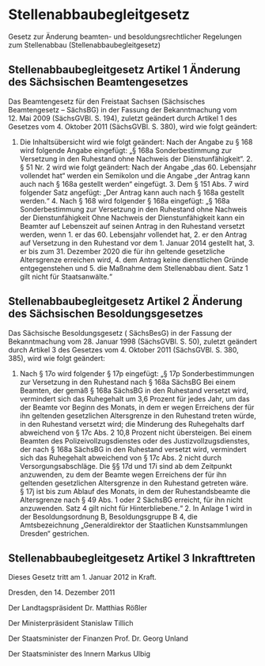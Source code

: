 # Stellenabbaubegleitgesetz

Gesetz zur Änderung beamten- und besoldungsrechtlicher Regelungen zum Stellenabbau (Stellenabbaubegleitgesetz)

## Stellenabbaubegleitgesetz Artikel 1  Änderung des Sächsischen Beamtengesetzes

Das Beamtengesetz für den Freistaat Sachsen (Sächsisches Beamtengesetz – 
            SächsBG) in der Fassung der Bekanntmachung vom 12. Mai 2009 (SächsGVBl. S. 194), zuletzt geändert durch Artikel 1 des Gesetzes vom 4. Oktober 2011 (SächsGVBl. S. 380), wird wie folgt geändert:

1. Die Inhaltsübersicht wird wie folgt geändert: 
               Nach der Angabe zu § 168 wird folgende Angabe eingefügt: „§ 168a Sonderbestimmung zur Versetzung in den Ruhestand ohne Nachweis der Dienstunfähigkeit“. 2. § 51 Nr. 2 wird wie folgt geändert: 
               Nach der Angabe „das 60. Lebensjahr vollendet hat“ werden ein Semikolon und die Angabe „der Antrag kann auch nach § 168a gestellt werden“ eingefügt. 3. Dem § 151 Abs. 7 wird folgender Satz angefügt: 
               „Der Antrag kann auch nach § 168a gestellt werden.“ 4. Nach § 168 wird folgender § 168a eingefügt: „§ 168a 
                 Sonderbestimmung zur Versetzung 
                 in den Ruhestand ohne Nachweis der Dienstunfähigkeit Ohne Nachweis der Dienstunfähigkeit kann ein Beamter auf Lebenszeit auf seinen Antrag in den Ruhestand versetzt werden, wenn 1. er das 60. Lebensjahr vollendet hat, 2. er den Antrag auf Versetzung in den Ruhestand vor dem 1. Januar 2014 gestellt hat, 3. er bis zum 31. Dezember 2020 die für ihn geltende gesetzliche Altersgrenze erreichen wird, 4. dem Antrag keine dienstlichen Gründe entgegenstehen und 5. die Maßnahme dem Stellenabbau dient. Satz 1 gilt nicht für Staatsanwälte.“ 
## Stellenabbaubegleitgesetz Artikel 2  Änderung des Sächsischen Besoldungsgesetzes

Das Sächsische Besoldungsgesetz (
            SächsBesG) in der Fassung der Bekanntmachung vom 28. Januar 1998 (SächsGVBl. S. 50), zuletzt geändert durch Artikel 3 des Gesetzes vom 4. Oktober 2011 (SächsGVBl. S. 380, 385), wird wie folgt geändert:

1. Nach § 17o wird folgender § 17p eingefügt: „§ 17p 
                 Sonderbestimmungen zur Versetzung 
                 in den Ruhestand nach § 168a SächsBG Bei einem Beamten, der gemäß § 168a SächsBG in den Ruhestand versetzt wird, vermindert sich das Ruhegehalt um 3,6 Prozent für jedes Jahr, um das der Beamte vor Beginn des Monats, in dem er wegen Erreichens der für ihn geltenden gesetzlichen Altersgrenze in den Ruhestand treten würde, in den Ruhestand versetzt wird; die Minderung des Ruhegehalts darf abweichend von § 17c Abs. 2 10,8 Prozent nicht übersteigen. Bei einem Beamten des Polizeivollzugsdienstes oder des Justizvollzugsdienstes, der nach § 168a SächsBG in den Ruhestand versetzt wird, vermindert sich das Ruhegehalt abweichend von § 17c Abs. 2 nicht durch Versorgungsabschläge. Die §§ 17d und 17i sind ab dem Zeitpunkt anzuwenden, zu dem der Beamte wegen Erreichens der für ihn geltenden gesetzlichen Altersgrenze in den Ruhestand getreten wäre. § 17j ist bis zum Ablauf des Monats, in dem der Ruhestandsbeamte die Altersgrenze nach § 49 Abs. 1 oder 2 SächsBG erreicht, für ihn nicht anzuwenden. Satz 4 gilt nicht für Hinterbliebene.“ 2. In Anlage 1 wird in der Besoldungsordnung B, Besoldungsgruppe B 4, die Amtsbezeichnung „Generaldirektor der Staatlichen Kunstsammlungen Dresden“ gestrichen. 
## Stellenabbaubegleitgesetz Artikel 3  Inkrafttreten

Dieses Gesetz tritt am 1. Januar 2012 in Kraft.

Dresden, den 14. Dezember 2011

Der Landtagspräsident 
               Dr. Matthias Rößler

Der Ministerpräsident 
               Stanislaw Tillich

Der Staatsminister der Finanzen 
               Prof. Dr. Georg Unland

Der Staatsminister des Innern 
               Markus Ulbig

